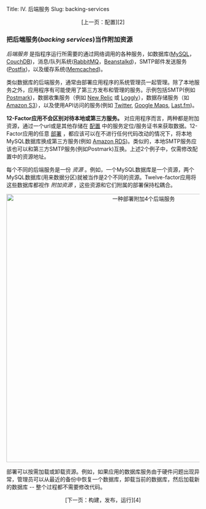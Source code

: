 Title: IV. 后端服务
Slug: backing-services

<center>[上一页：配置][2]</center>

### 把后端服务(*backing services*)当作附加资源

*后端服务* 是指程序运行所需要的通过网络调用的各种服务，如数据库([MySQL](http://dev.mysql.com/)，[CouchDB](http://couchdb.apache.org/))，消息/队列系统([RabbitMQ](http://www.rabbitmq.com/)，[Beanstalkd](http://kr.github.com/beanstalkd/))，SMTP邮件发送服务([Postfix](http://www.postfix.org/))，以及缓存系统([Memcached](http://memcached.org/))。

类似数据库的后端服务，通常由部署应用程序的系统管理员一起管理。除了本地服务之外，应用程序有可能使用了第三方发布和管理的服务。示例包括SMTP(例如 [Postmark](http://postmarkapp.com/))，数据收集服务（例如 [New Relic](http://newrelic.com/) 或 [Loggly](http://www.loggly.com/)），数据存储服务（如[Amazon S3](http://http://aws.amazon.com/s3/)），以及使用API访问的服务(例如 [Twitter](http://dev.twitter.com/), [Google Maps](http://code.google.com/apis/maps/index.html), [Last.fm](http://www.last.fm/api))。

**12-Factor应用不会区别对待本地或第三方服务。** 对应用程序而言，两种都是附加资源，通过一个url或是其他存储在 [配置][2] 中的服务定位/服务证书来获取数据。12-Factor应用的任意 [部署][0] ，都应该可以在不进行任何代码改动的情况下，将本地MySQL数据库换成第三方服务(例如 [Amazon RDS](http://aws.amazon.com/rds/))。类似的，本地SMTP服务应该也可以和第三方SMTP服务(例如Postmark)互换。上述2个例子中，仅需修改配置中的资源地址。

每个不同的后端服务是一份 *资源* 。例如，一个MySQL数据库是一个资源，两个MySQL数据库(用来数据分区)就被当作是2个不同的资源。Twelve-factor应用将这些数据库都视作 *附加资源* ，这些资源和它们附属的部署保持松耦合。

<center><img src="../static/images/attached-resources.png" width="700" alt="一种部署附加4个后端服务" /></center>

部署可以按需加载或卸载资源。例如，如果应用的数据库服务由于硬件问题出现异常，管理员可以从最近的备份中恢复一个数据库，卸载当前的数据库，然后加载新的数据库 -- 整个过程都不需要修改代码。

<center>[下一页：构建，发布，运行][4]</center>

[0]: http://www.harmy.me/pages/codebase.html
[1]: http://www.harmy.me/pages/dependencies.html
[2]: http://www.harmy.me/pages/config.html
[3]: http://www.harmy.me/pages/backing-services.html
[4]: http://www.harmy.me/pages/build-release-run.html
[5]: http://www.harmy.me/pages/processes.html
[6]: http://www.harmy.me/pages/port-binding.html
[7]: http://www.harmy.me/pages/concurrency.html
[8]: http://www.harmy.me/pages/disposability
[9]: http://www.harmy.me/pages/dev-prod-parity.html
[10]: http://www.harmy.me/pages/logs.html
[11]: http://www.harmy.me/pages/admin-processes.html